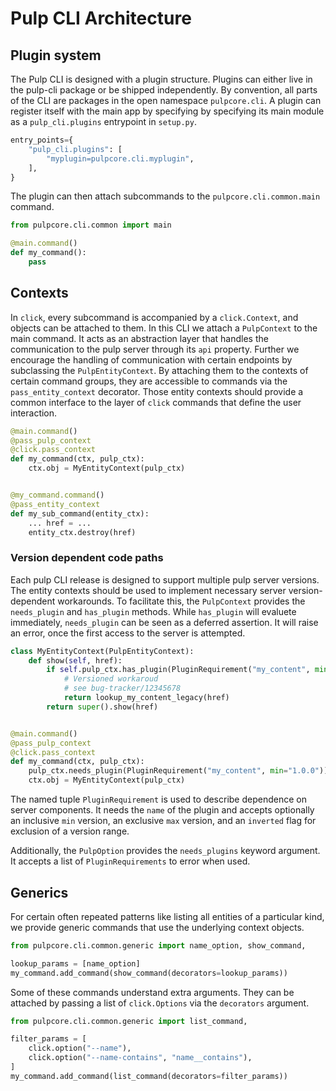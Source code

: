 # Pulp CLI Architecture

## Plugin system

The Pulp CLI is designed with a plugin structure. Plugins can either live in the pulp-cli package or be shipped independently.
By convention, all parts of the CLI are packages in the open namespace `pulpcore.cli`.
A plugin can register itself with the main app by specifying by specifying its main module as a `pulp_cli.plugins` entrypoint in `setup.py`.

```python
entry_points={
    "pulp_cli.plugins": [
        "myplugin=pulpcore.cli.myplugin",
    ],
}
```

The plugin can then attach subcommands to the `pulpcore.cli.common.main` command.

```python
from pulpcore.cli.common import main

@main.command()
def my_command():
    pass
```

## Contexts

In `click`, every subcommand is accompanied by a `click.Context`, and objects can be attached to them.
In this CLI we attach a `PulpContext` to the main command.
It acts as an abstraction layer that handles the communication to the pulp server through its `api` property.
Further we encourage the handling of communication with certain endpoints by subclassing the `PulpEntityContext`.
By attaching them to the contexts of certain command groups, they are accessible to commands via the `pass_entity_context` decorator.
Those entity contexts should provide a common interface to the layer of `click` commands that define the user interaction.

```python
@main.command()
@pass_pulp_context
@click.pass_context
def my_command(ctx, pulp_ctx):
    ctx.obj = MyEntityContext(pulp_ctx)


@my_command.command()
@pass_entity_context
def my_sub_command(entity_ctx):
    ... href = ...
    entity_ctx.destroy(href)
```

### Version dependent code paths

Each pulp CLI release is designed to support multiple pulp server versions.
The entity contexts should be used to implement necessary server version-dependent workarounds.
To facilitate this, the `PulpContext` provides the `needs_plugin` and `has_plugin` methods.
While `has_plugin` will evaluete immediately, `needs_plugin` can be seen as a deferred assertion.
It will raise an error, once the first access to the server is attempted.

```python
class MyEntityContext(PulpEntityContext):
    def show(self, href):
        if self.pulp_ctx.has_plugin(PluginRequirement("my_content", min="1.2.3", inverted=True)):
            # Versioned workaroud
            # see bug-tracker/12345678
            return lookup_my_content_legacy(href)
        return super().show(href)


@main.command()
@pass_pulp_context
@click.pass_context
def my_command(ctx, pulp_ctx):
    pulp_ctx.needs_plugin(PluginRequirement("my_content", min="1.0.0"))
    ctx.obj = MyEntityContext(pulp_ctx)
```

The named tuple `PluginRequirement` is used to describe dependence on server components.
It needs the `name` of the plugin and accepts optionally an inclusive `min` version,
an exclusive `max` version, and an `inverted` flag for exclusion of a version range.

Additionally, the `PulpOption` provides the `needs_plugins` keyword argument.
It accepts a list of `PluginRequirements` to error when used.

## Generics

For certain often repeated patterns like listing all entities of a  particular kind,
we provide generic commands that use the underlying context objects.

```python
from pulpcore.cli.common.generic import name_option, show_command,

lookup_params = [name_option]
my_command.add_command(show_command(decorators=lookup_params))
```

Some of these commands understand extra arguments.
They can be attached by passing a list of `click.Options` via the `decorators` argument.

```python
from pulpcore.cli.common.generic import list_command,

filter_params = [
    click.option("--name"),
    click.option("--name-contains", "name__contains"),
]
my_command.add_command(list_command(decorators=filter_params))
```

